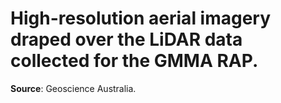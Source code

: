 # High-resolution aerial imagery draped over the LiDAR data collected for the GMMA RAP. 
__Source__: Geoscience Australia.
